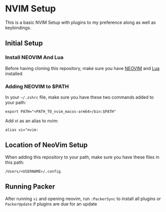 # NVIM Setup 
This is a basic NVIM Setup with plugins to my preference along as well as keybindings.

## Initial Setup

### Install NEOVIM And Lua
Before having cloning this repository, make sure you have [NEOVIM](https://github.com/neovim/neovim/blob/master/INSTALL.md) and [Lua](https://www.lua.org/download.html)  installed

### Adding NEOVIM to $PATH
In your `~/.zshrc` file, make sure you have these two commands added to your path:  

`export PATH="<PATH_TO_nvim_macos-arm64>/bin:$PATH"`

Add vi as an alias to nvim:  

`alias vi="nvim:`  

## Location of NeoVim Setup
When adding this repository to your path, make sure you have these files in this path:

`/Users/<USERNAME>/.config`

## Running Packer
After running `vi` and opening neovim, run `:PackerSync` to install all plugins or `PackerUpdate` if plugins are due for an update
